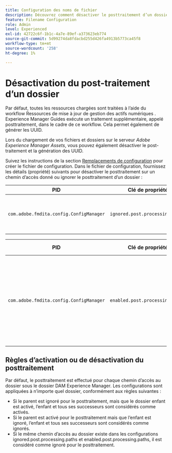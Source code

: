 ```yaml
---
title: Configuration des noms de fichier
description: Découvrez comment désactiver le posttraitement d’un dossier chargé dans Adobe Experience Manager Assets
feature: Filename Configuration
role: Admin
level: Experienced
exl-id: 42722c6f-1b1c-4a7e-89ef-a373623eb774
source-git-commit: 5d99274da8fdacbd255d426fa4913b5773ca45f8
workflow-type: tm+mt
source-wordcount: '258'
ht-degree: 1%

---
```


# Désactivation du post-traitement d’un dossier

Par défaut, toutes les ressources chargées sont traitées à l’aide du workflow Ressources de mise à jour de gestion des actifs numériques . Experience Manager Guides exécute un traitement supplémentaire, appelé posttraitement, dans le cadre de ce workflow. Cela permet également de générer les UUID.

Lors du chargement de vos fichiers et dossiers sur le serveur *Adobe Experience Manager Assets*, vous pouvez également désactiver le post-traitement et la génération des UUID.


Suivez les instructions de la section [Remplacements de configuration](download-install-additional-config-override.md#) pour créer le fichier de configuration. Dans le fichier de configuration, fournissez les détails (propriété) suivants pour désactiver le posttraitement sur un chemin d’accès donné ou ignorer le posttraitement d’un dossier :

| PID | Clé de propriété | Valeur de la propriété |
|---|------------|--------------|
| `com.adobe.fmdita.config.ConfigManager` | `ignored.post.processing.paths` | Valeur de chaîne pour définir toutes les OPTIONS NODE_standard (propriété à plusieurs valeurs, chaînes dont le chemin omet `/` à la fin) <br> **Valeur par défaut** : `/content/dam/projects/translation_output` |


| PID | Clé de propriété | Valeur de la propriété |
|---|------------|--------------|
| `com.adobe.fmdita.config.ConfigManager` | `enabled.post.processing.paths` | Valeur de chaîne pour définir toutes les OPTIONS NODE_standard (propriété à plusieurs valeurs, chaînes dont le chemin omet `/` à la fin) <br> **Valeur par défaut** : `/content/dam` |


## Règles d’activation ou de désactivation du posttraitement

Par défaut, le posttraitement est effectué pour chaque chemin d’accès au dossier sous le dossier DAM Experience Manager. Les configurations sont appliquées à n’importe quel dossier, conformément aux règles suivantes :

* Si le parent est ignoré pour le posttraitement, mais que le dossier enfant est activé, l’enfant et tous ses successeurs sont considérés comme activés.
* Si le parent est activé pour le posttraitement mais que l’enfant est ignoré, l’enfant et tous ses successeurs sont considérés comme ignorés.
* Si le même chemin d’accès au dossier existe dans les configurations ignored.post.processing.paths et enabled.post.processing.paths, il est considéré comme ignoré pour le posttraitement.
